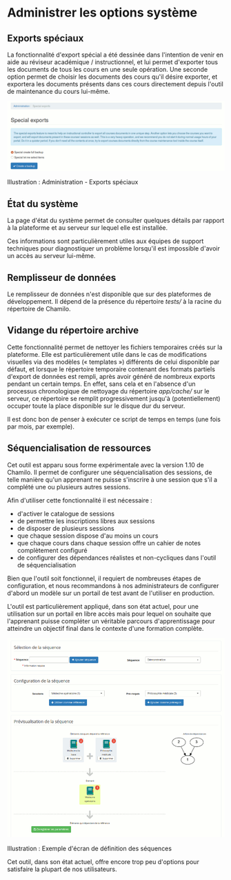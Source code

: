 # Administrer les options système

## Exports spéciaux <a id="exports-sp-ciaux"></a>

La fonctionnalité d'export spécial a été dessinée dans l'intention de venir en aide au réviseur académique / instructionnel, et lui permet d'exporter tous les documents de tous les cours en une seule opération. Une seconde option permet de choisir les documents des cours qu'il désire exporter, et exportera les documents présents dans ces cours directement depuis l'outil de maintenance du cours lui-même.

![](../../.gitbook/assets/export-speciaux.png)

Illustration : Administration - Exports spéciaux

## État du système <a id="tat-du-syst-me"></a>

La page d'état du système permet de consulter quelques détails par rapport à la plateforme et au serveur sur lequel elle est installée.

Ces informations sont particulièrement utiles aux équipes de support techniques pour diagnostiquer un problème lorsqu'il est impossible d'avoir un accès au serveur lui-même.

## Remplisseur de données <a id="remplisseur-de-donn-es"></a>

Le remplisseur de données n'est disponible que sur des plateformes de développement. Il dépend de la présence du répertoire _tests/_ à la racine du répertoire de Chamilo.

## Vidange du répertoire archive <a id="vidange-du-r-pertoire-archive"></a>

Cette fonctionnalité permet de nettoyer les fichiers temporaires créés sur la plateforme. Elle est particulièrement utile dans le cas de modifications visuelles via des modèles \(« templates »\) différents de celui disponible par défaut, et lorsque le répertoire temporaire contenant des formats partiels d'export de données est rempli, après avoir généré de nombreux exports pendant un certain temps. En effet, sans cela et en l'absence d'un processus chronologique de nettoyage du répertoire _app/cache/_ sur le serveur, ce répertoire se remplit progressivement jusqu'à \(potentiellement\) occuper toute la place disponible sur le disque dur du serveur.

Il est donc bon de penser à exécuter ce script de temps en temps \(une fois par mois, par exemple\).

## Séquencialisation de ressources <a id="s-quencialisation-de-ressources"></a>

Cet outil est apparu sous forme expérimentale avec la version 1.10 de Chamilo. Il permet de configurer une séquencialisation des sessions, de telle manière qu'un apprenant ne puisse s'inscrire à une session que s'il a complété une ou plusieurs autres sessions.

Afin d'utiliser cette fonctionnalité il est nécessaire :

* d'activer le catalogue de sessions
* de permettre les inscriptions libres aux sessions
* de disposer de plusieurs sessions
* que chaque session dispose d'au moins un cours
* que chaque cours dans chaque session offre un cahier de notes complètement configuré
* de configurer des dépendances réalistes et non-cycliques dans l'outil de séquencialisation

Bien que l'outil soit fonctionnel, il requiert de nombreuses étapes de configuration, et nous recommandons à nos administrateurs de configurer d'abord un modèle sur un portail de test avant de l'utiliser en production.

L'outil est particulièrement appliqué, dans son état actuel, pour une utilisation sur un portail en libre accès mais pour lequel on souhaite que l'apprenant puisse compléter un véritable parcours d'apprentissage pour atteindre un objectif final dans le contexte d'une formation complète.

![](../../.gitbook/assets/image34.png)

Illustration : Exemple d'écran de définition des séquences

Cet outil, dans son état actuel, offre encore trop peu d'options pour satisfaire la plupart de nos utilisateurs.

